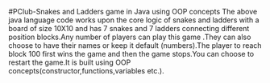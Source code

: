 #PClub-Snakes and Ladders game in Java using OOP concepts
The above java language code works upon the core logic of snakes and ladders with a board of size 10X10 and has 7 snakes and 7 ladders connecting different position blocks.Any number of players can play this game .They can also choose to have their names or keep it default (numbers).The player to reach block 100 first wins the game and then the game stops.You can choose to restart the game.It is built using OOP concepts(constructor,functions,variables etc.).
